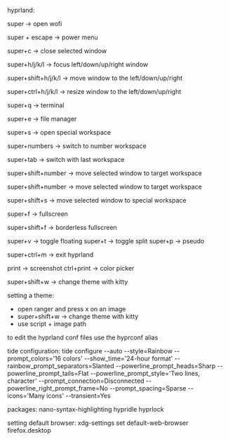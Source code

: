 hyprland: 

super -> open wofi 

super + escape -> power menu

super+c -> close selected window

super+h/j/k/l -> focus left/down/up/right window 

super+shift+h/j/k/l -> move window to the left/down/up/right 

super+ctrl+h/j/k/l -> resize window to the left/down/up/right

super+q -> terminal 

super+e -> file manager

super+s -> open special workspace 

super+numbers -> switch to number workspace

super+tab -> switch with last workspace

super+shift+number -> move selected window to target workspace 

super+shift+number -> move selected window to target workspace 

super+shift+s -> move selected window to special workspace

super+f -> fullscreen 

super+shift+f -> borderless fullscreen

super+v -> toggle floating
super+t -> toggle split
super+p -> pseudo

super+ctrl+m -> exit hyprland

print -> screenshot
ctrl+print -> color picker

super+shift+w -> change theme with kitty

setting a theme: 
- open ranger and press x on an image
- super+shift+w -> change theme with kitty
- use script + image path

to edit the hyprland conf files use the hyprconf alias

tide configuration:
tide configure --auto --style=Rainbow --prompt_colors='16 colors' --show_time='24-hour format' --rainbow_prompt_separators=Slanted --powerline_prompt_heads=Sharp --powerline_prompt_tails=Flat --powerline_prompt_style='Two lines, character' --prompt_connection=Disconnected --powerline_right_prompt_frame=No --prompt_spacing=Sparse --icons='Many icons' --transient=Yes

packages: nano-syntax-highlighting hypridle hyprlock

setting default browser:
xdg-settings set default-web-browser firefox.desktop
